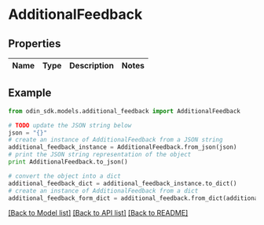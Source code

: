 # AdditionalFeedback


## Properties

Name | Type | Description | Notes
------------ | ------------- | ------------- | -------------

## Example

```python
from odin_sdk.models.additional_feedback import AdditionalFeedback

# TODO update the JSON string below
json = "{}"
# create an instance of AdditionalFeedback from a JSON string
additional_feedback_instance = AdditionalFeedback.from_json(json)
# print the JSON string representation of the object
print AdditionalFeedback.to_json()

# convert the object into a dict
additional_feedback_dict = additional_feedback_instance.to_dict()
# create an instance of AdditionalFeedback from a dict
additional_feedback_form_dict = additional_feedback.from_dict(additional_feedback_dict)
```
[[Back to Model list]](../README.md#documentation-for-models) [[Back to API list]](../README.md#documentation-for-api-endpoints) [[Back to README]](../README.md)


